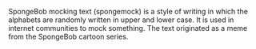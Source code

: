 SpongeBob mocking text (spongemock) is a style of writing in which the alphabets are randomly written in upper and lower case. It is used in internet communities to mock something. The text originated as a meme from the SpongeBob cartoon series.
